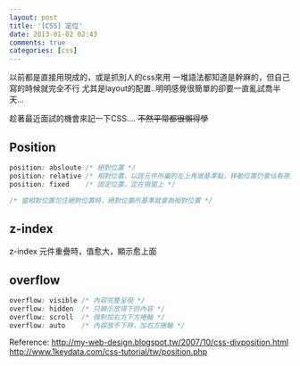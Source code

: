 ```yaml
---
layout: post
title: '[CSS] 定位'
date: 2013-01-02 02:43
comments: true
categories: [css]
---
```

以前都是直接用現成的，或是抓別人的css來用
一堆語法都知道是幹麻的，但自己寫的時候就完全不行
尤其是layout的配置..明明感覺很簡單的卻要一直亂試喬半天...

趁著最近面試的機會來記一下CSS.... ~~不然平常都很懶得學~~

## Position
``` css position, 依top, left, right, bottom調整位置
position: absloute /* 絕對位置 */
position: relative /* 相對位置，以該元件所屬的左上角做基準點，移動位置仍會佔有原先位置的空間 */
position: fixed    /* 固定位置，定在視窗上 */
  
/* 當相對位置包住絕對位置時，絕對位置所基準就會為相對位置 */
```
## z-index
z-index 元件重疊時，值愈大，顯示愈上面


## overflow
``` css 控制轉軸
overflow: visible /* 內容完整呈現 */
overflow: hidden  /* 只顯示放得下的內容 */
overflow: scroll  /* 強制加右方下方捲軸 */
overflow: auto    /* 內容放不下時，加右方捲軸 */
```




Reference: 
http://my-web-design.blogspot.tw/2007/10/css-divposition.html
http://www.1keydata.com/css-tutorial/tw/position.php